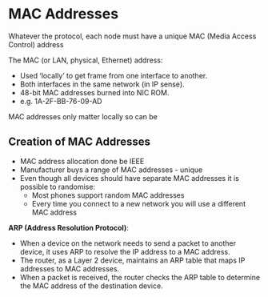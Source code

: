 # MAC Addresses
Whatever the protocol, each node must have a unique MAC (Media Access Control) address

The MAC (or LAN, physical, Ethernet) address:  
- Used ‘locally’ to get frame from one interface to another.  
- Both interfaces in the same network (in IP sense).  
- 48-bit MAC addresses burned into NIC ROM.  
- e.g. 1A-2F-BB-76-09-AD

MAC addresses only matter locally so can be 

## Creation of MAC Addresses
- MAC address allocation done be IEEE
- Manufacturer buys a range of MAC addresses - unique
- Even though all devices should have separate MAC addresses it is possible to randomise:
	- Most phones support random MAC addresses
	- Every time you connect to a new network you will use a different MAC address

**ARP (Address Resolution Protocol)**: 
- When a device on the network needs to send a packet to another device, it uses ARP to resolve the IP address to a MAC address. 
- The router, as a Layer 2 device, maintains an ARP table that maps IP addresses to MAC addresses. 
- When a packet is received, the router checks the ARP table to determine the MAC address of the destination device.